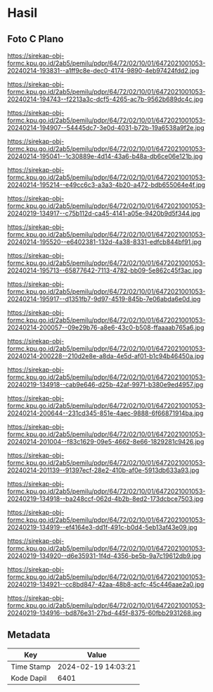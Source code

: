 # Hasil

## Foto C Plano

https://sirekap-obj-formc.kpu.go.id/2ab5/pemilu/pdpr/64/72/02/10/01/6472021001053-20240214-193831--a1ff9c8e-dec0-4174-9890-4eb97424fdd2.jpg

https://sirekap-obj-formc.kpu.go.id/2ab5/pemilu/pdpr/64/72/02/10/01/6472021001053-20240214-194743--f2213a3c-dcf5-4265-ac7b-9562b689dc4c.jpg

https://sirekap-obj-formc.kpu.go.id/2ab5/pemilu/pdpr/64/72/02/10/01/6472021001053-20240214-194907--54445dc7-3e0d-4031-b72b-19a6538a9f2e.jpg

https://sirekap-obj-formc.kpu.go.id/2ab5/pemilu/pdpr/64/72/02/10/01/6472021001053-20240214-195041--1c30889e-4d14-43a6-b48a-db6ce06e121b.jpg

https://sirekap-obj-formc.kpu.go.id/2ab5/pemilu/pdpr/64/72/02/10/01/6472021001053-20240214-195214--e49cc6c3-a3a3-4b20-a472-bdb655064e4f.jpg

https://sirekap-obj-formc.kpu.go.id/2ab5/pemilu/pdpr/64/72/02/10/01/6472021001053-20240219-134917--c75b112d-ca45-4141-a05e-9420b9d5f344.jpg

https://sirekap-obj-formc.kpu.go.id/2ab5/pemilu/pdpr/64/72/02/10/01/6472021001053-20240214-195520--e6402381-132d-4a38-8331-edfcb844bf91.jpg

https://sirekap-obj-formc.kpu.go.id/2ab5/pemilu/pdpr/64/72/02/10/01/6472021001053-20240214-195713--65877642-7113-4782-bb09-5e862c45f3ac.jpg

https://sirekap-obj-formc.kpu.go.id/2ab5/pemilu/pdpr/64/72/02/10/01/6472021001053-20240214-195917--d1351fb7-9d97-4519-845b-7e06abda6e0d.jpg

https://sirekap-obj-formc.kpu.go.id/2ab5/pemilu/pdpr/64/72/02/10/01/6472021001053-20240214-200057--09e29b76-a8e6-43c0-b508-ffaaaab765a6.jpg

https://sirekap-obj-formc.kpu.go.id/2ab5/pemilu/pdpr/64/72/02/10/01/6472021001053-20240214-200228--210d2e8e-a8da-4e5d-af01-b1c94b46450a.jpg

https://sirekap-obj-formc.kpu.go.id/2ab5/pemilu/pdpr/64/72/02/10/01/6472021001053-20240219-134918--cab9e646-d25b-42af-9971-b380e9ed4957.jpg

https://sirekap-obj-formc.kpu.go.id/2ab5/pemilu/pdpr/64/72/02/10/01/6472021001053-20240214-200644--231cd345-851e-4aec-9888-6f66871914ba.jpg

https://sirekap-obj-formc.kpu.go.id/2ab5/pemilu/pdpr/64/72/02/10/01/6472021001053-20240214-201004--f83c1629-09e5-4662-8e66-1829281c9426.jpg

https://sirekap-obj-formc.kpu.go.id/2ab5/pemilu/pdpr/64/72/02/10/01/6472021001053-20240214-201139--91397ecf-28e2-410b-af0e-5913db633a93.jpg

https://sirekap-obj-formc.kpu.go.id/2ab5/pemilu/pdpr/64/72/02/10/01/6472021001053-20240219-134918--ba248ccf-062d-4b2b-8ed2-173dcbce7503.jpg

https://sirekap-obj-formc.kpu.go.id/2ab5/pemilu/pdpr/64/72/02/10/01/6472021001053-20240219-134919--ef4164e3-dd1f-491c-b0d4-5eb13af43e09.jpg

https://sirekap-obj-formc.kpu.go.id/2ab5/pemilu/pdpr/64/72/02/10/01/6472021001053-20240219-134920--d6e35931-1f4d-4356-be5b-9a7c19612db9.jpg

https://sirekap-obj-formc.kpu.go.id/2ab5/pemilu/pdpr/64/72/02/10/01/6472021001053-20240219-134921--cc8bd847-42aa-48b8-acfc-45c446aae2a0.jpg

https://sirekap-obj-formc.kpu.go.id/2ab5/pemilu/pdpr/64/72/02/10/01/6472021001053-20240219-134916--bd876e31-27bd-445f-8375-60fbb2931268.jpg


## Metadata

| Key        | Value               |
| ---------- | ------------------- |
| Time Stamp | 2024-02-19 14:03:21 |
| Kode Dapil | 6401                |



